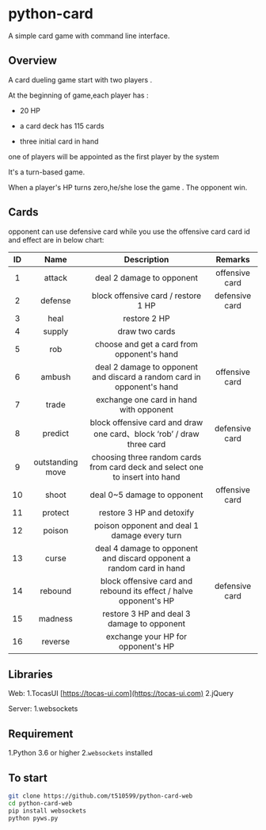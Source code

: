 # python-card
A simple card game with command line interface.

## Overview

A  card dueling game start with two players . 

At the beginning of game,each player has :

* 20 HP

* a card deck has 115 cards

* three initial card in hand

one of players will be appointed as the first player by the system

It's a turn-based game.

When a player's HP turns zero,he/she lose the game . The opponent win.

## Cards

opponent can use defensive card while you use the offensive card
card id and effect are in below chart:

|  ID | Name | Description | Remarks |
| :--:   | :-----:  | :----: | :-----: |
| 1 | attack | deal 2 damage to opponent | offensive card |
| 2 | defense | block offensive card / restore 1 HP  | defensive card |
| 3 | heal |  restore 2 HP  |  |
| 4 | supply | draw two cards  |  |
| 5 | rob | choose and get a card from opponent's hand|  |
| 6 | ambush | deal 2 damage to opponent and discard a random card in opponent's hand | offensive card |
| 7 | trade | exchange one card in hand with opponent  |  |
| 8 | predict | block offensive card and draw one card、block ‘rob’ / draw three card | defensive card |
| 9 | outstanding move | choosing three random cards from card deck and select one to insert into hand  |  |
| 10 | shoot | deal 0~5 damage to opponent  | offensive card |
| 11 | protect | restore 3 HP and detoxify |  |
| 12 | poison | poison opponent and deal 1 damage every turn  |  |
| 13 | curse | deal 4 damage to opponent and discard opponent a random card in hand  |  |
| 14 | rebound | block offensive card and rebound its effect / halve opponent's HP  | defensive card |
| 15 | madness | restore 3 HP and deal 3 damage to opponent |  |
| 16 | reverse | exchange your HP for opponent's HP  | <br> |

## Libraries
Web:
    1.TocasUI [https://tocas-ui.com](https://tocas-ui.com)
    2.jQuery

Server:
  1.websockets
    
## Requirement
1.Python 3.6 or higher
2.`websockets` installed

## To start
```bash
git clone https://github.com/t510599/python-card-web
cd python-card-web
pip install websockets
python pyws.py
```



